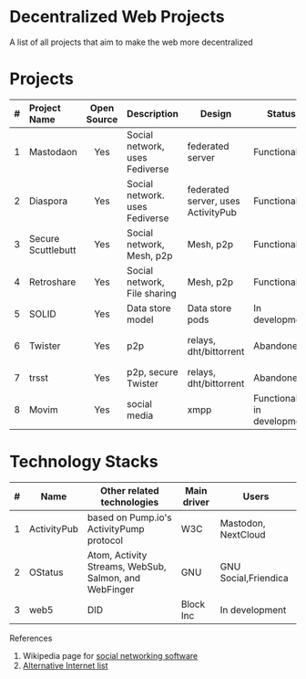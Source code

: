 # Decentralized Web Projects
A list of all projects that aim to make the web more decentralized

# Projects 

| # |   Project Name  |  Open Source |  Description                 |  Design           | Status       |  Link(s)|
|-|:----------------|:------------:|:-------------------------------|-------------------|--------------|--------|
|1| Mastodaon       | Yes          |Social network, uses Fediverse  |federated server   | Functional   |  [site](https://joinmastodon.org/) |
|2| Diaspora        | Yes          |Social network. uses Fediverse    |federated server, uses ActivityPub| Functional |  [site](https://diasporafoundation.org/)|
|3| Secure Scuttlebutt| Yes        |Social network, Mesh, p2p       |Mesh, p2p          |Functional    |[site](https://scuttlebutt.nz/) |
|4| Retroshare      | Yes          |Social network, File sharing    |Mesh, p2p                   |Functional     |[site](https://retroshare.cc/), [Github](https://github.com/RetroShare/RetroShare) |
|5|SOLID            | Yes          |Data store model                |Data store pods     |In development| [link](https://solidproject.org/) |
|6|Twister          | Yes          |p2p                             |relays, dht/bittorrent|Abandoned   | [site](http://twister.net.co/), [2nd site](https://twisterarmy.org/) |
|7|trsst            | Yes          |p2p, secure Twister             |relays, dht/bittorrent|Abandoned   |[Github](https://github.com/TrsstProject/trsst) |
|8|Movim            | Yes          |social media                    |xmpp                  |Functional, in development|[Github](https://github.com/movim/movim)|


# Technology Stacks

|#| Name           | Other related technologies | Main driver |  Users      |
|-|----------------|----------------------------|-------------|-------------|
|1|ActivityPub     | based on Pump.io's ActivityPump protocol | W3C            | Mastodon, NextCloud |
|2|OStatus         | Atom, Activity Streams, WebSub, Salmon, and WebFinger| GNU | GNU Social,Friendica|
|3|web5            |DID                         |Block Inc    |In development|

References
1. Wikipedia page for [social networking software](https://en.wikipedia.org/wiki/Comparison_of_software_and_protocols_for_distributed_social_networking)
2. [Alternative Internet list](https://github.com/redecentralize/alternative-internet)
